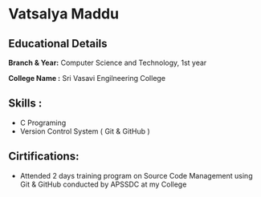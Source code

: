 # Vatsalya Maddu

## Educational Details

**Branch & Year:** Computer Science and Technology, 1st year

**College Name :**  Sri Vasavi Engilneering College

## Skills :

- C Programing
- Version Control System ( Git & GitHub )

## Cirtifications:

- Attended 2 days training program on Source Code Management using Git & GitHub conducted by APSSDC at my College
